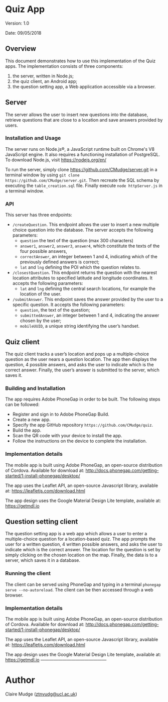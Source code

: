 # Quiz App

Version: 1.0

Date: 09/05/2018

## Overview

This document demonstrates how to use this implementation of the Quiz apps. The implementation consists of three components:
1. the server, written in Node.js;
2. the quiz client, an Android app;
3. the question setting app, a Web application accessible via a browser.

## Server

The server allows the user to insert new questions into the database, retrieve questions that are close to a location and save answers provided by users.

### Installation and Usage

The server runs on Node.js®, a JavaScript runtime built on Chrome's V8 JavaScript engine. It also requires a functioning installation of PostgreSQL. To download Node.js, visit https://nodejs.org/en/ 

To run the server, simply clone https://github.com/CMudge/server.git in a terminal window by using `git clone https://github.com/CMudge/server.git`. Then recreate the SQL schema by executing the `table_creation.sql` file. Finally execute `node httpServer.js` in a terminal window.

### API

This server has three endpoints:

- `/createQuestion`. This endpoint allows the user to insert a new multiple choice question into the database. The server accepts the following parameters:
	- `question` the text of the question (max 300 characters)
	- `answer1`, `answer2`, `answer3`, `answer4`, which constitute the texts of the four possible answers,
	- `correctAnswer`, an integer between 1 and 4, indicating which of the previously defined answers is correct;
	- `lat` and `lng` defining the POI which the question relates to.
- `/closestQuestion`. This endpoint returns the question with the nearest location attributes to specified latitude and longitude coordinates. It accepts the following parameters:
	- `lat` and `lng` defining the central search locations, for example the location of the user.
- `/submitAnswer`. This endpoint saves the answer provided by the user to a specific question. It accepts the following parameters:
	- `question`, the text of the question;
	- `submittedAnswer`, an integer between 1 and 4, indicating the answer chosen by the user;
	- `mobileUUID`, a unique string identifying the user’s handset.

## Quiz client

The quiz client tracks a user’s location and pops up a multiple-choice question as the user nears a question location. The app then displays the question, 4 possible answers, and asks the user to indicate which is the correct answer. Finally, the user’s answer is submitted to the server, which saves it.

### Building and Installation

The app requires Adobe PhoneGap in order to be built. The following steps can be followed:
- Register and sign in to Adobe PhoneGap Build.
- Create a new app.
- Specify the app GitHub repository `https://github.com/CMudge/quiz`.
- Build the app.
- Scan the QR code with your device to install the app.
- Follow the instructions on the device to complete the installation.

### Implementation details

The mobile app is built using Adobe PhoneGap, an open-source distribution of Cordova. 
Available for download at:
http://docs.phonegap.com/getting-started/1-install-phonegap/desktop/

The app uses the Leaflet API, an open-source Javascript library, available at:
https://leafletjs.com/download.html

The app design uses the Google Material Design Lite template, available at:
https://getmdl.io

## Question setting client

The question setting app is a web app which allows a user to enter a multiple-choice question for a location-based quiz. The app prompts the user for a written question, 4 written possible answers, and asks the user to indicate which is the correct answer. The location for the question is set by simply clicking on the chosen location on the map. Finally, the data is to a server, which saves it in a database.

### Running the client

The client can be served using PhoneGap and typing in a terminal `phonegap serve --no-autoreload`. The client can be then accessed through a web browser.

### Implementation details

The mobile app is built using Adobe PhoneGap, an open-source distribution of Cordova. 
Available for download at:
http://docs.phonegap.com/getting-started/1-install-phonegap/desktop/

The app uses the Leaflet API, an open-source Javascript library, available at:
https://leafletjs.com/download.html

The app design uses the Google Material Design Lite template, available at:
https://getmdl.io
———————————————

# Author

Claire Mudge (ztnvudg@ucl.ac.uk)